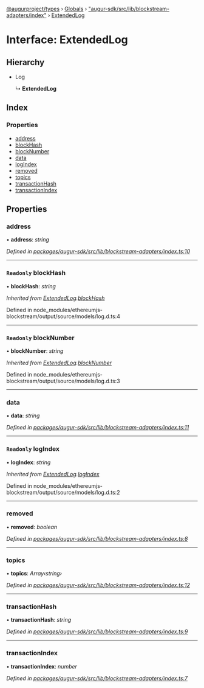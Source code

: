 [@augurproject/types](../README.md) › [Globals](../globals.md) › ["augur-sdk/src/lib/blockstream-adapters/index"](../modules/_augur_sdk_src_lib_blockstream_adapters_index_.md) › [ExtendedLog](_augur_sdk_src_lib_blockstream_adapters_index_.extendedlog.md)

# Interface: ExtendedLog

## Hierarchy

* Log

  ↳ **ExtendedLog**

## Index

### Properties

* [address](_augur_sdk_src_lib_blockstream_adapters_index_.extendedlog.md#address)
* [blockHash](_augur_sdk_src_lib_blockstream_adapters_index_.extendedlog.md#readonly-blockhash)
* [blockNumber](_augur_sdk_src_lib_blockstream_adapters_index_.extendedlog.md#readonly-blocknumber)
* [data](_augur_sdk_src_lib_blockstream_adapters_index_.extendedlog.md#data)
* [logIndex](_augur_sdk_src_lib_blockstream_adapters_index_.extendedlog.md#readonly-logindex)
* [removed](_augur_sdk_src_lib_blockstream_adapters_index_.extendedlog.md#removed)
* [topics](_augur_sdk_src_lib_blockstream_adapters_index_.extendedlog.md#topics)
* [transactionHash](_augur_sdk_src_lib_blockstream_adapters_index_.extendedlog.md#transactionhash)
* [transactionIndex](_augur_sdk_src_lib_blockstream_adapters_index_.extendedlog.md#transactionindex)

## Properties

###  address

• **address**: *string*

*Defined in [packages/augur-sdk/src/lib/blockstream-adapters/index.ts:10](https://github.com/AugurProject/augur/blob/88b6e76efb/packages/augur-sdk/src/lib/blockstream-adapters/index.ts#L10)*

___

### `Readonly` blockHash

• **blockHash**: *string*

*Inherited from [ExtendedLog](_augur_sdk_src_lib_blockstream_adapters_index_.extendedlog.md).[blockHash](_augur_sdk_src_lib_blockstream_adapters_index_.extendedlog.md#readonly-blockhash)*

Defined in node_modules/ethereumjs-blockstream/output/source/models/log.d.ts:4

___

### `Readonly` blockNumber

• **blockNumber**: *string*

*Inherited from [ExtendedLog](_augur_sdk_src_lib_blockstream_adapters_index_.extendedlog.md).[blockNumber](_augur_sdk_src_lib_blockstream_adapters_index_.extendedlog.md#readonly-blocknumber)*

Defined in node_modules/ethereumjs-blockstream/output/source/models/log.d.ts:3

___

###  data

• **data**: *string*

*Defined in [packages/augur-sdk/src/lib/blockstream-adapters/index.ts:11](https://github.com/AugurProject/augur/blob/88b6e76efb/packages/augur-sdk/src/lib/blockstream-adapters/index.ts#L11)*

___

### `Readonly` logIndex

• **logIndex**: *string*

*Inherited from [ExtendedLog](_augur_sdk_src_lib_blockstream_adapters_index_.extendedlog.md).[logIndex](_augur_sdk_src_lib_blockstream_adapters_index_.extendedlog.md#readonly-logindex)*

Defined in node_modules/ethereumjs-blockstream/output/source/models/log.d.ts:2

___

###  removed

• **removed**: *boolean*

*Defined in [packages/augur-sdk/src/lib/blockstream-adapters/index.ts:8](https://github.com/AugurProject/augur/blob/88b6e76efb/packages/augur-sdk/src/lib/blockstream-adapters/index.ts#L8)*

___

###  topics

• **topics**: *Array‹string›*

*Defined in [packages/augur-sdk/src/lib/blockstream-adapters/index.ts:12](https://github.com/AugurProject/augur/blob/88b6e76efb/packages/augur-sdk/src/lib/blockstream-adapters/index.ts#L12)*

___

###  transactionHash

• **transactionHash**: *string*

*Defined in [packages/augur-sdk/src/lib/blockstream-adapters/index.ts:9](https://github.com/AugurProject/augur/blob/88b6e76efb/packages/augur-sdk/src/lib/blockstream-adapters/index.ts#L9)*

___

###  transactionIndex

• **transactionIndex**: *number*

*Defined in [packages/augur-sdk/src/lib/blockstream-adapters/index.ts:7](https://github.com/AugurProject/augur/blob/88b6e76efb/packages/augur-sdk/src/lib/blockstream-adapters/index.ts#L7)*
